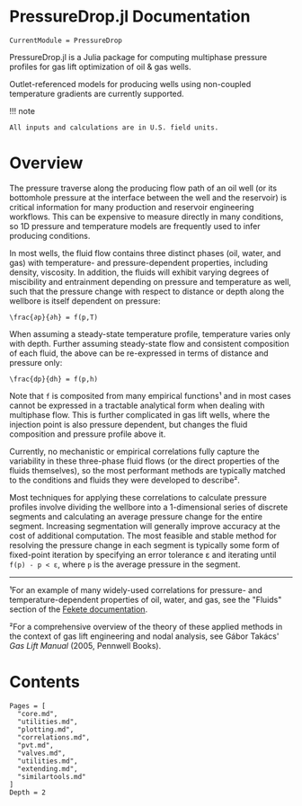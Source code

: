 # PressureDrop.jl Documentation

```@meta
CurrentModule = PressureDrop
```

PressureDrop.jl is a Julia package for computing multiphase pressure profiles for gas lift optimization of oil & gas wells.

Outlet-referenced models for producing wells using non-coupled temperature gradients are currently supported. 

!!! note

    All inputs and calculations are in U.S. field units.

# Overview

The pressure traverse along the producing flow path of an oil well (or its bottomhole pressure at the interface between the well and the reservoir) is critical information for many production and reservoir engineering workflows. This can be expensive to measure directly in many conditions, so 1D pressure and temperature models are frequently used to infer producing conditions.

In most wells, the fluid flow contains three distinct phases (oil, water, and gas) with temperature- and pressure-dependent properties, including density, viscosity. In addition, the fluids will exhibit varying degrees of miscibility and entrainment depending on pressure and temperature as well, such that the pressure change with respect to distance or depth along the wellbore is itself dependent on pressure:

``\frac{∂p}{∂h} = f(p,T)``

When assuming a steady-state temperature profile, temperature varies only with depth. Further assuming steady-state flow and consistent composition of each fluid, the above can be re-expressed in terms of distance and pressure only:

``\frac{dp}{dh} = f(p,h)``

Note that ``f`` is composited from many empirical functions¹ and in most cases cannot be expressed in a tractable analytical form when dealing with multiphase flow. This is further complicated in gas lift wells, where the injection point is also pressure dependent, but changes the fluid composition and pressure profile above it.

Currently, no mechanistic or empirical correlations fully capture the variability in these three-phase fluid flows (or the direct properties of the fluids themselves), so the most performant methods are typically matched to the conditions and fluids they were developed to describe².

Most techniques for applying these correlations to calculate pressure profiles involve dividing the wellbore into a 1-dimensional series of discrete segments and calculating an average pressure change for the entire segment. Increasing segmentation will generally improve accuracy at the cost of additional computation. The most feasible and stable method for resolving the pressure change in each segment is typically some form of fixed-point iteration by specifying an error tolerance ε and iterating until ``f(p) - p < ε``, where ``p`` is the average pressure in the segment.

---

¹For an example of many widely-used correlations for pressure- and temperature-dependent properties of oil, water, and gas, see the "Fluids" section of the [Fekete documentation](http://www.fekete.com/SAN/TheoryAndEquations/HarmonyTheoryEquations/Content/HTML_Files/Reference_Material/Calculations_and_Correlations/Calculations_and_Correlations.htm).

²For a comprehensive overview of the theory of these applied methods in the context of gas lift engineering and nodal analysis, see Gábor Takács' *Gas Lift Manual* (2005, Pennwell Books).

# Contents

```@contents
Pages = [
  "core.md",
  "utilities.md",
  "plotting.md",
  "correlations.md",
  "pvt.md",
  "valves.md",
  "utilities.md",
  "extending.md",
  "similartools.md"
]
Depth = 2
```
